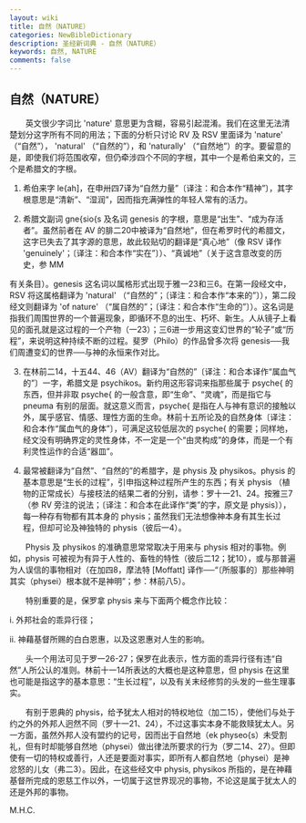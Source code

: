 ```yaml
---
layout: wiki
title: 自然（NATURE）
categories: NewBibleDictionary
description: 圣经新词典 - 自然（NATURE）
keywords: 自然, NATURE
comments: false
---
```


## 自然（NATURE）

　　英文很少字词比 'nature' 意思更为含糊，容易引起混淆。我们在这里无法清楚划分这字所有不同的用法；下面的分析只讨论 RV 及 RSV 里面译为 'nature' （“自然”）， 'natural' （“自然的”），和 'naturally' （“自然地”）的字。要留意的是，即使我们将范围收窄，但仍牵涉四个不同的字根，其中一个是希伯来文的，三个是希腊文的字根。

1. 希伯来字 le{ah]，在申卅四7译为“自然力量”〔译注：和合本作“精神”〕，其字根意思是“清新”、“湿润”，因而指充满弹性的年轻人常有的活力。

2. 希腊文副词 gne{sio{s 及名词 genesis 的字根，意思是“出生”、“成为存活者”。虽然前者在 AV 的腓二20中被译为“自然地”，但在希罗时代的希腊文，这字已失去了其字源的意思，故此较贴切的翻译是“真心地”（像 RSV 译作 'genuinely'；〔译注：和合本作“实在”〕）、“真诚地”（关于这含意改变的历史，参 MM

有关条目）。genesis 这名词以属格形式出现于雅一23和三6。在第一段经文中，RSV 将这属格翻译为 'natural' （“自然的”；〔译注：和合本作“本来的”〕），第二段经文则翻译为 'of nature' （“属自然的”；〔译注：和合本作“生命的”〕）。这名词是指我们周围世界的一个普遍现象，即循环不息的出生、朽坏、新生。人从镜子上看见的面孔就是这过程的一个产物（一23）；三6进一步用这变幻世界的“轮子”或“历程”，来说明这种持续不断的过程。斐罗（Philo）的作品曾多次将 genesis──我们周遭变幻的世界──与神的永恒来作对比。

3. 在林前二14，十五44、46（AV）翻译为“自然的”〔译注：和合本译作“属血气的”〕一字，希腊文是 psychikos。新约用这形容词来指那些属于 psyche{ 的东西，但并非取 psyche{ 的一般含意，即“生命”、“灵魂”，而是指它与 pneuma 有别的层面。就这意义而言，psyche{ 是指在人与神有意识的接触以外，属乎感官、情感、理性方面的生命。林前十五所论及的自然身体〔译注：和合本作“属血气的身体”〕，可满足这较低层次的 psyche{ 的需要；同样地，经文没有明确界定的灵性身体，不一定是一个“由灵构成”的身体，而是一个有利灵性运作的合适“器皿”。

4. 最常被翻译为“自然”、“自然的”的希腊字，是 physis 及 physikos。physis 的基本意思是“生长的过程”，引申指这种过程所产生的东西；有关 physis （植物的正常成长）与接枝法的结果二者的分别，请参：罗十一21、24。按雅三7（参 RV 旁注的说法；〔译注：和合本在此译作“类”的字，原文是 physis〕），每一种存有物都有其本身的 physis；虽然我们无法想像神本身有其生长过程，但却可论及神独特的 physis（彼后一4）。

　　Physis 及 physikos 的准确意思常常取决于用来与 physis 相对的事物。例如，physis 可被视为有异于人性的、畜牲的特性（彼后二12；犹10），或与那普遍为人误信的事物相对（在加四8，摩法特 [Moffatt] 译作──“〔所服事的〕那些神明其实（physei）根本就不是神明”；参：林前八5）。

　　特别重要的是，保罗拿 physis 来与下面两个概念作比较：

i. 外邦社会的乖异行径；

ii. 神藉基督所赐的白白恩惠，以及这恩惠对人生的影响。

　　头一个用法可见于罗一26-27；保罗在此表示，性方面的乖异行径有违“自然”人所公认的准则。林前十一14所表达的大概也是这种意思，但 physis 在这里也可能是指这字的基本意思：“生长过程”，以及有关末经修剪的头发的一些生理事实。

　　有别于恩典的 physis，给予犹太人相对的特权地位（加二15），使他们与处于约之外的外邦人迥然不同（罗十一21、24），不过这事实本身不能救赎犹太人。另一方面，虽然外邦人没有盟约的记号，因而出于自然地（ek physeo{s）未受割礼，但有时却能够自然地（physei）做出律法所要求的行为（罗二14、27）。但即使有一切的特权或善行，人还是要面对事实，即所有人都自然地（physei）是神忿怒的儿女（弗二3）。因此，在这些经文中 physis, physikos 所指的，是在神藉基督所完成的恩慈工作以外，一切属于这世界现况的事物，不论这是属于犹太人的还是外邦的事物。

M.H.C.








